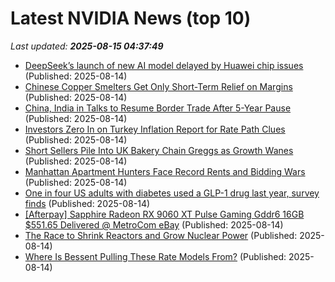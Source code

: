 # Latest NVIDIA News (top 10)
_Last updated: **2025-08-15 04:37:49**_

- [DeepSeek’s launch of new AI model delayed by Huawei chip issues](https://biztoc.com/x/f2bda65820e6304d) (Published: 2025-08-14)
- [Chinese Copper Smelters Get Only Short-Term Relief on Margins](https://biztoc.com/x/8d14b293b9f63b80) (Published: 2025-08-14)
- [China, India in Talks to Resume Border Trade After 5-Year Pause](https://biztoc.com/x/a2b69ec72ef7cf35) (Published: 2025-08-14)
- [Investors Zero In on Turkey Inflation Report for Rate Path Clues](https://biztoc.com/x/bdcac4b955b15482) (Published: 2025-08-14)
- [Short Sellers Pile Into UK Bakery Chain Greggs as Growth Wanes](https://biztoc.com/x/50ddbae62ecb6e77) (Published: 2025-08-14)
- [Manhattan Apartment Hunters Face Record Rents and Bidding Wars](https://biztoc.com/x/c610e03534dad9b6) (Published: 2025-08-14)
- [One in four US adults with diabetes used a GLP-1 drug last year, survey finds](https://biztoc.com/x/b963ec0d8a9d3da5) (Published: 2025-08-14)
- [[Afterpay] Sapphire Radeon RX 9060 XT Pulse Gaming Gddr6 16GB $551.65 Delivered @ MetroCom eBay](https://www.ozbargain.com.au/node/919588) (Published: 2025-08-14)
- [The Race to Shrink Reactors and Grow Nuclear Power](https://biztoc.com/x/fbd20ae8ebb5aab5) (Published: 2025-08-14)
- [Where Is Bessent Pulling These Rate Models From?](https://biztoc.com/x/4188bd3ea5f9f607) (Published: 2025-08-14)
